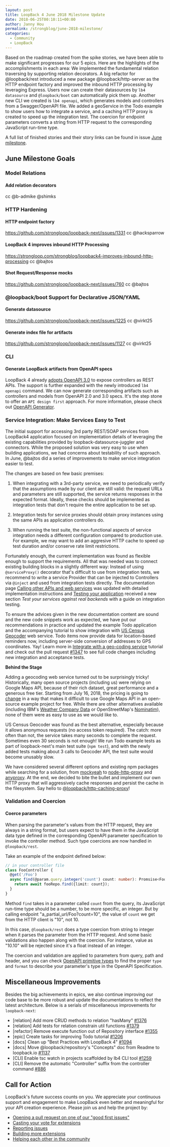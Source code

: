 ```yaml
---
layout: post
title: LoopBack 4 June 2018 Milestone Update
date: 2018-06-25T00:10:11+00:00
author: Janny Hou
permalink: /strongblog/june-2018-milestone/
categories:
  - Community
  - LoopBack
---
```


Based on the roadmap created from the spike stories, we have been able to make significant progresses for our 5 epics. Here are the highlights of the accomplishments in each area: We implemented the fundamental relation traversing by supporting relation decorators. A big refactor for @loopback/rest introduced a new package @loopback/http-server as the HTTP endpoint factory and improved the inbound HTTP processing by leveraging Express. Users now can create their datasources by `lb4 datasource` and `@loopback/boot` can automatically pick them up. Another new CLI we created is `lb4 openapi`, which generates models and controllers from a Swagger/OpenAPI file. We added a geoService in the Todo example to show users how to integrate a service, and a caching HTTP proxy is created to speed up the integration test. The coercion for endpoint parameters converts a string from HTTP request to the corresponding JavaScript run-time type.

A full list of finished stories and their story links can be found in issue [June milestone](https://github.com/strongloop/loopback-next/issues/1375).

<!--more-->

## June Milestone Goals

### Model Relations

#### Add relation decorators

cc @b-admike @shimks

### HTTP Hardening

#### HTTP endpoint factory

https://github.com/strongloop/loopback-next/issues/1331
cc @hacksparrow

#### LoopBack 4 improves inbound HTTP Processing

https://strongloop.com/strongblog/loopback4-improves-inbound-http-processing
cc @bajtos

#### Shot Request/Response mocks

https://github.com/strongloop/loopback-next/issues/760
cc @bajtos

### @loopback/boot Support for Declarative JSON/YAML

#### Generate datasource

https://github.com/strongloop/loopback-next/issues/1225
cc @virkt25

#### Generate index file for artifacts

https://github.com/strongloop/loopback-next/issues/1127
cc @virkt25

### CLI

#### Generate LoopBack artifacts from OpenAPI specs

LoopBack 4 already [adopts OpenAPI 3.0](https://strongloop.com/strongblog/upgrade-from-swagger-to-openapi-3/) to expose controllers as REST APIs. The support is further expanded with the newly introduced `lb4 openapi` command. We can now generate corresponding artifacts such as controllers and models from OpenAPI 2.0 and 3.0 specs. It's the step stone to offer an `API design first` approach. For more information, please check out [OpenAPI Generator](http://loopback.io/doc/en/lb4/OpenAPI-generator.html). 

### Service Integration: Make Services Easy to Test

The initial support for accessing 3rd party REST/SOAP services from LoopBack4 application focused on implementation details of leveraging the existing capabilities provided by loopback-datasource-juggler and connectors. While the proposed solution was very easy to use when building applications, we had concerns about testability of such approach. In June, @bajtos did a series of improvements to make service integration easier to test.

The changes are based on few basic premises:

1.  When integrating with a 3rd-party service, we need to periodically verify that the assumptions made by our client are still valid: the request URLs and parameters are still supported, the service returns responses in the expected format. Ideally, these checks should be implemented as integration tests that don't require the entire application to be set up.

2.  Integration tests for service proxies should obtain proxy instances using the same APIs as application controllers do.

3.  When running the test suite, the non-functional aspects of service integration needs a different configuration compared to production use. For example, we may want to add an aggresive HTTP cache to speed up test duration and/or conserve rate limit restrictions.

Fortunately enough, the current implementation was found as flexible enough to support the requirements. All that was needed was to connect existing building blocks in a slightly different way: Instead of using `@serviceProxy()` decorator that's difficult to use from integration tests, we recommend to write a service Provider that can be injected to Controllers via `@inject` and used from integration tests directly. The documentation page [Calling other APIs
and web services](http://loopback.io/doc/en/lb4/Calling-other-APIs-and-web-services.html#make-service-proxies-easier-to-test) was updated with detailed implementation instructions and [Testing your application](http://loopback.io/doc/en/lb4/Testing-your-application.html#test-your-services-against-real-backends) received a new section _Test your services against real backends_ with a guide on integration testing.

To ensure the advices given in the new documentation content are sound and the new code snippets work as expected, we have put our recommendations in practice and updated the example Todo application and the accompanying tutorial to show integration with [US Census Geocoder](https://geocoding.geo.census.gov/geocoder/) web service. Todo items now provide data for location-based reminders now, including server-side conversion of addresses to GPS coordinates. Yay! Learn more in [Integrate with a geo-coding service](http://loopback.io/doc/en/lb4/todo-tutorial-geocoding-service.html) tutorial and check out the pull request [#1347](https://github.com/strongloop/loopback-next/pull/1347) to see full code changes including new integration and acceptance tests.

**Behind the Stage**

Adding a geocoding web service turned out to be surprisingly tricky! Historically, many open source projects (including us) were relying on Google Maps API, because of their rich dataset, great performance and a generous free tier. Starting from July 16, 2018, the pricing is going to [change](https://cloud.google.com/maps-platform/user-guide/pricing-changes/) in a way that makes it difficult to use Google Maps API in an open-source example project for free. While there are other alternatives available (including IBM's [Weather Company Data](https://console.bluemix.net/catalog/services/weather-company-data?cm_mc_uid=26165958112215259376291&cm_mc_sid_50200000=38303921530172949280) or OpenStreetMap's [Nominatim](https://wiki.openstreetmap.org/wiki/Nominatim)), none of them were as easy to use as we would like to.

US Census Geocoder was found as the best alternative, especially because it allows anonymous requests (no access token required). The catch: more often than not, the service takes many seconds to complete the request. Sometimes even 30 seconds is not enough! We run Todo example tests as part of loopback-next's main test suite (`npm test`), and with the newly added tests making about 3 calls to Geocoder API, the test suite would become unusably slow.

We have considered several different options and existing npm packages while searching for a solution, from [mockyeah](https://www.npmjs.com/package/mockyeah) to [node-http-proxy](https://github.com/nodejitsu/node-http-proxy) and [anyproxy](https://github.com/alibaba/anyproxy). At the end, we decided to bite the bullet and implement our own HTTP proxy that will aggressively cache responses and persist the cache in the filesystem. Say hello to [@loopback/http-caching-proxy](https://www.npmjs.com/package/@loopback/http-caching-proxy)!

### Validation and Coercion

#### Coerce parameters

When parsing the parameter's values from the HTTP request, they are always in a string format, but users expect to have them in the JavaScript data type defined in the corresponding OpenAPI parameter specification to invoke the controller method. Such type coercions are now handled in `@loopback/rest`.

Take an example of the endpoint defined below:

```ts
// in your controller file
class FooController {
  @get('/Foo')
  async find(@param.query.integer('count') count: number): Promsise<Foo> {
    return await fooRepo.find({limit: count});
  }
}
```

Method `find` takes in a parameter called `count` from the query, its JavaScript run-time type should be a number, to be more specific, an integer. But by calling endpoint "a_partial_url/Foo?count=10", the value of `count` we get from the HTTP client is "10", not 10.

In this case, `@loopback/rest` does a type coercion from string to integer when it parses the parameter from the HTTP request. And some basic validations also happen along with the coercion. For instance, value as "10.10" will be rejected since it's a float instead of an integer.

The coercion and validation are applied to parameters from query, path and header, and you can check [OpenAPI primitive types](https://github.com/OAI/OpenAPI-Specification/blob/master/versions/3.0.1.md#data-types) to find the proper `type` and `format` to describe your parameter's type in the OpenAPI Specification.

## Miscellaneous Improvements

Besides the big achievements in epics, we also continue improving our code base to be more robust and update the documentations to reflect the latest architecture. Below is a serials of miscellaneous improvements for `loopback-next`:

- [relation] Add more CRUD methods to relation "hasMany" [#1376](https://github.com/strongloop/loopback-next/issues/1376)
- [relation] Add tests for relation constrain util functions [#1379](https://github.com/strongloop/loopback-next/issues/1379)
- [refactor] Remove execute function out of Repository interface [#1355](https://github.com/strongloop/loopback-next/issues/1355)
- [epic] Create tasks for improving Todo tutorial [#1206](https://github.com/strongloop/loopback-next/issues/1206)
- [docs] Clean up "Best Practices with LoopBack 4" [#1094](https://github.com/strongloop/loopback-next/issues/1094)
- [docs] Move @loopback/repository's "Concepts" doc from Readme to loopback.io [#1137](https://github.com/strongloop/loopback-next/issues/1137)
- [CLI] Enable tsc watch in projects scaffolded by lb4 CLI tool [#1259](https://github.com/strongloop/loopback-next/issues/1259)
- [CLI] Remove the automatic "Controller" suffix from the controller command [#886](https://github.com/strongloop/loopback-next/issues/886)

## Call for Action

LoopBack's future success counts on you. We appreciate your continuous support and engagement to make LoopBack even better and meaningful for your API creation experience. Please join us and help the project by:

- [Opening a pull request on one of our "good first issues"](https://github.com/strongloop/loopback-next/labels/good%20first%20issue)
- [Casting your vote for extensions](https://github.com/strongloop/loopback-next/issues/512)
- [Reporting issues](https://github.com/strongloop/loopback-next/issues)
- [Building more extensions](https://github.com/strongloop/loopback-next/issues/647)
- [Helping each other in the community](https://groups.google.com/forum/#!forum/loopbackjs)
